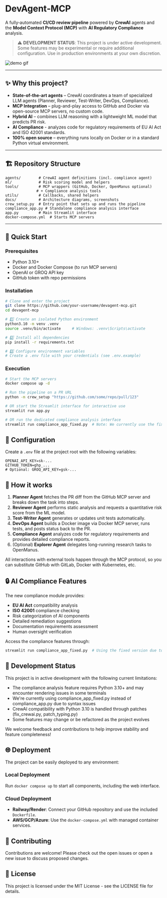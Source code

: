 # DevAgent‑MCP

A fully‑automated **CI/CD review pipeline** powered by **CrewAI** agents and the **Model Context Protocol (MCP)** with **AI Regulatory Compliance** analysis.

> ⚠️ **DEVELOPMENT STATUS**: This project is under active development. Some features may be experimental or require additional configuration. Use in production environments at your own discretion.

![demo gif](docs/demo.gif)

---
## ✨ Why this project?
* **State-of-the-art agents** – CrewAI coordinates a team of specialized LLM agents (Planner, Reviewer, Test-Writer, DevOps, Compliance).
* **MCP Integration** – plug-and-play access to GitHub and Docker via open-source MCP servers, no custom code.
* **Hybrid AI** – combines LLM reasoning with a lightweight ML model that predicts PR risk.
* **AI Compliance** - analyzes code for regulatory requirements of EU AI Act and ISO 42001 standards.
* **100% open source** – everything runs locally on Docker or in a standard Python virtual environment.

---
## 🏗️ Repository Structure

```
agents/        # CrewAI agent definitions (incl. compliance agent)
ml/            # Risk scoring model and helpers
tools/         # MCP wrappers (GitHub, Docker, OpenManus optional)
              # + Compliance analysis tools
utils/         # Callbacks, shared helpers
docs/          # Architecture diagrams, screenshots
crew_setup.py  # Entry point that sets up and runs the pipeline
compliance_app.py # Standalone compliance analysis interface
app.py         # Main Streamlit interface 
docker-compose.yml  # Starts MCP servers
```

---
## 🚀 Quick Start

### Prerequisites
- Python 3.10+
- Docker and Docker Compose (to run MCP servers)
- OpenAI or GROQ API key
- GitHub token with repo permissions

### Installation

```bash
# Clone and enter the project
git clone https://github.com/your-username/devagent-mcp.git
cd devagent-mcp

# 1️⃣ Create an isolated Python environment
python3.10 -m venv .venv
source .venv/bin/activate     # Windows: .venv\Scripts\activate

# 2️⃣ Install all dependencies
pip install -r requirements.txt

# 3️⃣ Configure environment variables
# Create a .env file with your credentials (see .env.example)
```

### Execution

```bash
# Start the MCP servers
docker compose up -d

# Run the pipeline on a PR URL
python -m crew_setup "https://github.com/some/repo/pull/123"

# OR start the Streamlit interface for interactive use
streamlit run app.py

# OR run the dedicated compliance analysis interface
streamlit run compliance_app_fixed.py  # Note: We currently use the fixed version for stability
```

## 🔧 Configuration

Create a `.env` file at the project root with the following variables:

```
OPENAI_API_KEY=sk-...
GITHUB_TOKEN=ghp_...
# Optional: GROQ_API_KEY=gsk-...
```

## 🧪 How it works

1. **Planner Agent** fetches the PR diff from the GitHub MCP server and breaks down the task into steps.
2. **Reviewer Agent** performs static analysis and requests a quantitative risk score from the ML model.
3. **Test-Writer Agent** generates or updates unit tests automatically.
4. **DevOps Agent** builds a Docker image via Docker MCP server, runs tests, and posts status back to the PR.
5. **Compliance Agent** analyzes code for regulatory requirements and provides detailed compliance reports.
6. (Optional) **Explorer Agent** delegates long-running research tasks to OpenManus.

All interactions with external tools happen through the MCP protocol, so you can substitute GitHub with GitLab, Docker with Kubernetes, etc.

## 🔒 AI Compliance Features

The new compliance module provides:

- **EU AI Act** compatibility analysis
- **ISO 42001** compliance checking
- Risk categorization of AI components
- Detailed remediation suggestions
- Documentation requirements assessment
- Human oversight verification

Access the compliance features through:

```bash
streamlit run compliance_app_fixed.py  # Using the fixed version due to syntax issues in compliance_app.py
```

## 🚧 Development Status

This project is in active development with the following current limitations:

- The compliance analysis feature requires Python 3.10+ and may encounter rendering issues in some terminals
- We're currently using compliance_app_fixed.py instead of compliance_app.py due to syntax issues
- CrewAI compatibility with Python 3.10 is handled through patches (fix_crewai.py, patch_typing.py)
- Some features may change or be refactored as the project evolves

We welcome feedback and contributions to help improve stability and feature completeness!

## 🌐 Deployment

The project can be easily deployed to any environment:

### Local Deployment
Run `docker compose up` to start all components, including the web interface.

### Cloud Deployment
- **Railway/Render**: Connect your GitHub repository and use the included `Dockerfile`.
- **AWS/GCP/Azure**: Use the `docker-compose.yml` with managed container services.

## 🤝 Contributing

Contributions are welcome! Please check out the open issues or open a new issue to discuss proposed changes.

## 📝 License

This project is licensed under the MIT License - see the LICENSE file for details.